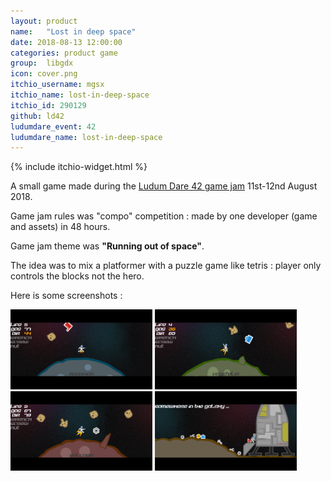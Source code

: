 ```yaml
---
layout: product
name:   "Lost in deep space"
date: 2018-08-13 12:00:00
categories: product game
group:  libgdx
icon: cover.png
itchio_username: mgsx
itchio_name: lost-in-deep-space
itchio_id: 290129
github: ld42
ludumdare_event: 42
ludumdare_name: lost-in-deep-space
---
```


{% include itchio-widget.html %}

A small game made during the [Ludum Dare 42 game jam](https://ldjam.com/events/ludum-dare/42) 11st-12nd August 2018.

Game jam rules was "compo" competition : made by one developer (game and assets) in 48 hours.

Game jam theme was **"Running out of space"**.

The idea was to mix a platformer with a puzzle game like tetris : player only controls the blocks not the hero.

Here is some screenshots :

<img src="lds-level1.png" width="45%">
<img src="lds-level2.png" width="45%">
<img src="lds-level3.png" width="45%">
<img src="lds-intro.png" width="45%">

